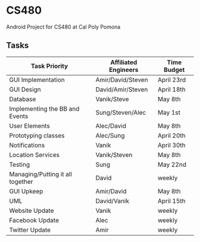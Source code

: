 CS480
=====

Android Project for CS480 at Cal Poly Pomona

## Tasks

| Task Priority                      | Affiliated Engineers   | Time Budget   |
| ---------------------------------- | ---------------------- | ------------- |
| GUI Implementation                 | Amir/David/Steven      | April 23rd    |
| GUI Design                         | David/Amir/Steven      | April 18th    |
| Database                           | Vanik/Steve            | May 8th       |
| Implementing the BB and Events     | Sung/Steven/Alec       | May 1st       |
| User Elements                      | Alec/David             | May 8th       |
| Prototyping classes                | Alec/Sung              | April 20th    |
| Notifications                      | Vanik                  | April 30th    |
| Location Services                  | Vanik/Steven           | May 8th       |
| Testing                            | Sung                   | May 22nd      |
| Managing/Putting it all together   | David                  | weekly        |
| GUI Upkeep                         | Amir/David             | May 8th       |
| UML                                | David/Vanik            | April 15th    |
| Website Update                     | Vanik                  | weekly        |
| Facebook Update                    | Alec                   | weekly        |
| Twitter Update                     | Amir                   | weekly        |
